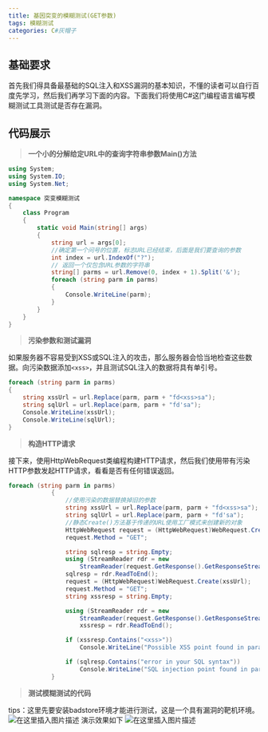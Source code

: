 ```yaml
---
title: 基因突变的模糊测试(GET参数)
tags: 模糊测试
categories: C#灰帽子
---
```


## 基础要求
首先我们得具备最基础的SQL注入和XSS漏洞的基本知识，不懂的读者可以自行百度先学习，然后我们再学习下面的内容。下面我们将使用C#这门编程语言编写模糊测试工具测试是否存在漏洞。

## 代码展示

> **一个小的分解给定URL中的查询字符串参数Main()方法**

```csharp
using System;
using System.IO;
using System.Net;

namespace 突变模糊测试
{
    class Program
    {
        static void Main(string[] args)
        {
            string url = args[0];
            //确定第一个问号的位置，标志URL已经结束，后面是我们要查询的参数
            int index = url.IndexOf("?");
            // 返回一个仅包含URL参数的字符串
            string[] parms = url.Remove(0, index + 1).Split('&');
            foreach (string parm in parms)
            {
                Console.WriteLine(parm);
            }
        }
    }
}
```
> **污染参数和测试漏洞**

如果服务器不容易受到XSS或SQL注入的攻击，那么服务器会恰当地检查这些数据。向污染数据添加`<xss>`，并且测试SQL注入的数据将具有单引号。
<!--more-->
```csharp
foreach (string parm in parms)
{
	string xssUrl = url.Replace(parm, parm + "fd<xss>sa");
	string sqlUrl = url.Replace(parm, parm + "fd'sa");
	Console.WriteLine(xssUrl);
	Console.WriteLine(sqlUrl);
}
```
> **构造HTTP请求**

接下来，使用HttpWebRequest类编程构建HTTP请求，然后我们使用带有污染HTTP参数发起HTTP请求，看看是否有任何错误返回。

```csharp
foreach (string parm in parms)
            {
                //使用污染的数据替换掉旧的参数
                string xssUrl = url.Replace(parm, parm + "fd<xss>sa");
                string sqlUrl = url.Replace(parm, parm + "fd'sa");
                //静态Create()方法基于传递的URL使用工厂模式来创建新的对象
                HttpWebRequest request = (HttpWebRequest)WebRequest.Create(sqlUrl);
                request.Method = "GET";

                string sqlresp = string.Empty;
                using (StreamReader rdr = new
                    StreamReader(request.GetResponse().GetResponseStream()))
                sqlresp = rdr.ReadToEnd();
                request = (HttpWebRequest)WebRequest.Create(xssUrl);
                request.Method = "GET";
                string xssresp = string.Empty;

                using (StreamReader rdr = new
                    StreamReader(request.GetResponse().GetResponseStream()))
                    xssresp = rdr.ReadToEnd();

                if (xssresp.Contains("<xss>"))
                    Console.WriteLine("Possible XSS point found in parameter: " + parm);

                if (sqlresp.Contains("error in your SQL syntax"))
                    Console.WriteLine("SQL injection point found in parameter: " + parm);
            }
```

> **测试模糊测试的代码**

tips：这里先要安装badstore环境才能进行测试，这是一个具有漏洞的靶机环境。
![在这里插入图片描述](https://img-blog.csdnimg.cn/20210304114933562.png?x-oss-process=image/watermark,type_ZmFuZ3poZW5naGVpdGk,shadow_10,text_aHR0cHM6Ly9ibG9nLmNzZG4ubmV0L3dlaXhpbl80NTAwNzA3Mw==,size_16,color_FFFFFF,t_70)
演示效果如下
![在这里插入图片描述](https://img-blog.csdnimg.cn/20210304114955435.png)


